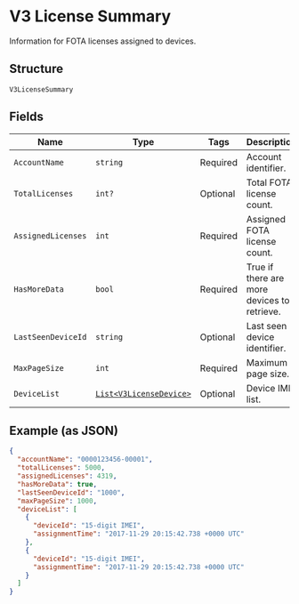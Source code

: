 
# V3 License Summary

Information for FOTA licenses assigned to devices.

## Structure

`V3LicenseSummary`

## Fields

| Name | Type | Tags | Description |
|  --- | --- | --- | --- |
| `AccountName` | `string` | Required | Account identifier. |
| `TotalLicenses` | `int?` | Optional | Total FOTA license count. |
| `AssignedLicenses` | `int` | Required | Assigned FOTA license count. |
| `HasMoreData` | `bool` | Required | True if there are more devices to retrieve. |
| `LastSeenDeviceId` | `string` | Optional | Last seen device identifier. |
| `MaxPageSize` | `int` | Required | Maximum page size. |
| `DeviceList` | [`List<V3LicenseDevice>`](../../doc/models/v3-license-device.md) | Optional | Device IMEI list. |

## Example (as JSON)

```json
{
  "accountName": "0000123456-00001",
  "totalLicenses": 5000,
  "assignedLicenses": 4319,
  "hasMoreData": true,
  "lastSeenDeviceId": "1000",
  "maxPageSize": 1000,
  "deviceList": [
    {
      "deviceId": "15-digit IMEI",
      "assignmentTime": "2017-11-29 20:15:42.738 +0000 UTC"
    },
    {
      "deviceId": "15-digit IMEI",
      "assignmentTime": "2017-11-29 20:15:42.738 +0000 UTC"
    }
  ]
}
```

